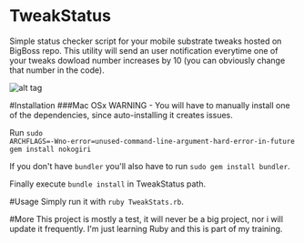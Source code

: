 # TweakStatus
Simple status checker script for your mobile substrate tweaks hosted on BigBoss repo.
This utility will send an user notification everytime one of your tweaks dowload number increases by 10 (you can obviously change that number in the code).

![alt tag](https://raw.github.com/H3xept/TweakStatus/master/img/notification.png)

#Installation
###Mac OSx
WARNING - You will have to manually install one of the dependencies, since auto-installing it creates issues.

Run <code>sudo ARCHFLAGS=-Wno-error=unused-command-line-argument-hard-error-in-future gem install nokogiri </code>

If you don't have `bundler` you'll also have to run `sudo gem install bundler`.

Finally execute `bundle install` in TweakStatus path.

#Usage 
Simply run it with `ruby TweakStats.rb`.

#More
This project is mostly a test, it will never be a big project, nor i will update it frequently.
I'm just learning Ruby and this is part of my training.
